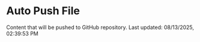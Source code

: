 # Auto Push File

Content that will be pushed to GitHub repository.
Last updated: 08/13/2025, 02:39:53 PM